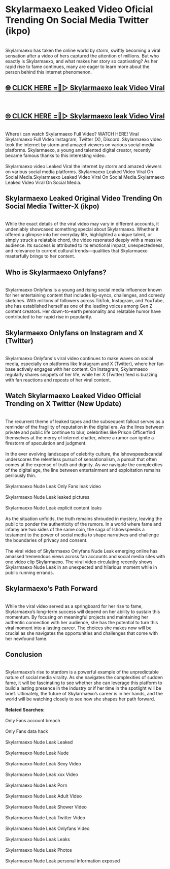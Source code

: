 # Skylarmaexo Leaked Video Oficial Trending On Social Media Twitter (ikpo)
<br>
Skylarmaexo has taken the online world by storm, swiftly becoming a viral sensation after a video of hers captured the attention of millions. But who exactly is Skylarmaexo, and what makes her story so captivating? As her rapid rise to fame continues, many are eager to learn more about the person behind this internet phenomenon.
<br>
<h2><a href="https://v.mview.online/p/url.html?title=Skylarmaexo&ref=git">🌐 CLICK HERE =👙▷ Skylarmaexo leak Video Viral</a></h2>
<br>
<h2><a href="https://v.mview.online/p/url.html?title=Skylarmaexo&ref=git">🌐 CLICK HERE =👙▷ Skylarmaexo leak Video Viral</a></h2>
<br>
Where i can watch Skylarmaexo Full Video? WATCH HERE! Viral Skylarmaexo Full Video Instagram, Twitter (X), Discord. Skylarmaexo video took the internet by storm and amazed viewers on various social media platforms. Skylarmaexo, a young and talented digital creator, recently became famous thanks to this interesting video.
<br><br>
Skylarmaexo video Leaked Viral the internet by storm and amazed viewers on various social media platforms. Skylarmaexo Leaked Video Viral On Social Media.Skylarmaexo Leaked Video Viral On Social Media.Skylarmaexo Leaked Video Viral On Social Media.
<br>
<h2>Skylarmaexo Leaked Original Video Trending On Social Media Twitter-X (ikpo)</h2>
<br>
While the exact details of the viral video may vary in different accounts, it undeniably showcased something special about Skylarmaexo. Whether it offered a glimpse into her everyday life, highlighted a unique talent, or simply struck a relatable chord, the video resonated deeply with a massive audience. Its success is attributed to its emotional impact, unexpectedness, and relevance to current cultural trends—qualities that Skylarmaexo masterfully brings to her content.
<br>
<h2>Who is Skylarmaexo Onlyfans?</h2>
<br>
Skylarmaexo Onlyfans is a young and rising social media influencer known for her entertaining content that includes lip-syncs, challenges, and comedy sketches. With millions of followers across TikTok, Instagram, and YouTube, she has established herself as one of the leading voices among Gen Z content creators. Her down-to-earth personality and relatable humor have contributed to her rapid rise in popularity.
<br>
<h2>Skylarmaexo Onlyfans on Instagram and X (Twitter)</h2>
<br>
Skylarmaexo Onlyfans's viral video continues to make waves on social media, especially on platforms like Instagram and X (Twitter), where her fan base actively engages with her content. On Instagram, Skylarmaexo regularly shares snippets of her life, while her X (Twitter) feed is buzzing with fan reactions and reposts of her viral content.
<br>
<h2>Watch Skylarmaexo Leaked Video Official Trending on X Twitter (New Update)</h2>
<br>
The recurrent theme of leaked tapes and the subsequent fallout serves as a reminder of the fragility of reputation in the digital era. As the lines between private and public life continue to blur, celebrities like Prison Officerfind themselves at the mercy of internet chatter, where a rumor can ignite a firestorm of speculation and judgment.
<br><br>
In the ever evolving landscape of celebrity culture, the Ishowspeedscandal underscores the relentless pursuit of sensationalism, a pursuit that often comes at the expense of truth and dignity. As we navigate the complexities of the digital age, the line between entertainment and exploitation remains perilously thin.
<br><br>
Skylarmaexo Nude Leak Only Fans leak video
<br><br>
Skylarmaexo Nude Leak leaked pictures
<br><br>
Skylarmaexo Nude Leak explicit content leaks
<br><br>
As the situation unfolds, the truth remains shrouded in mystery, leaving the public to ponder the authenticity of the rumors. In a world where fame and infamy are two sides of the same coin, the saga of Ishowspeedis a testament to the power of social media to shape narratives and challenge the boundaries of privacy and consent.
<br><br>
The viral video of Skylarmaexo Onlyfans Nude Leak emerging online has amassed tremendous views across fan accounts and social media sites with one video clip Skylarmaexo. The viral video circulating recently shows Skylarmaexo Nude Leak in an unexpected and hilarious moment while in public running errands.
<br>
<h2>Skylarmaexo’s Path Forward</h2>
<br>
While the viral video served as a springboard for her rise to fame, Skylarmaexo’s long-term success will depend on her ability to sustain this momentum. By focusing on meaningful projects and maintaining her authentic connection with her audience, she has the potential to turn this viral moment into a lasting career. The choices she makes now will be crucial as she navigates the opportunities and challenges that come with her newfound fame.
<br>
<h2>Conclusion</h2>
<br>
Skylarmaexo’s rise to stardom is a powerful example of the unpredictable nature of social media virality. As she navigates the complexities of sudden fame, it will be fascinating to see whether she can leverage this platform to build a lasting presence in the industry or if her time in the spotlight will be brief. Ultimately, the future of Skylarmaexo’s career is in her hands, and the world will be watching closely to see how she shapes her path forward.
<br><br>
<strong>Related Searches:</strong>
<br><br>
Only Fans account breach
<br><br>
Only Fans data hack
<br><br>
Skylarmaexo Nude Leak Leaked
<br><br>
Skylarmaexo Nude Leak Nude
<br><br>
Skylarmaexo Nude Leak Sexy Video
<br><br>
Skylarmaexo Nude Leak xxx Video
<br><br>
Skylarmaexo Nude Leak Porn
<br><br>
Skylarmaexo Nude Leak Adult Video
<br><br>
Skylarmaexo Nude Leak Shower Video
<br><br>
Skylarmaexo Nude Leak Twitter Video
<br><br>
Skylarmaexo Nude Leak Onlyfans Video
<br><br>
Skylarmaexo Nude Leak Leaks
<br><br>
Skylarmaexo Nude Leak Photos
<br><br>
Skylarmaexo Nude Leak personal information exposed